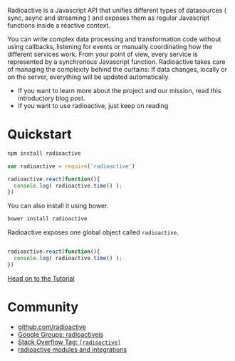 Radioactive is a Javascript API that unifies different types of datasources ( sync, async and streaming ) and exposes them as regular Javascript functions inside a reactive context.

You can write complex data processing and transformation code without using callbacks, listening for events or manually coordinating how the different services work. From your point of view, every service is represented by a synchronous Javascript function. Radioactive takes care of managing the complexity behind the curtains: If data changes, locally or on the server, everything will be updated automatically.

* If you want to learn more about the project and our mission, read this introductory blog post.
* If you want to use radioactive, just keep on reading

# Quickstart

```bash
npm install radioactive
```

```javascript
var radioactive = require('radioactive')

radioactive.react(function(){
  console.log( radioactive.time() );
})
```

You can also install it using bower.

```bash
bower install radioactive
```

Radioactive exposes one global object called `radioactive`.

```javascript

radioactive.react(function(){
  console.log( radioactive.time() );
})
```

[Head on to the Tutorial](https://github.com/radioactive/radioactive/wiki/Tutorial)


# Community

* [github.com/radioactive](https://github.com/radioactive)
* [Google Groups: radioactivejs](https://groups.google.com/forum/#!forum/radioactivejs)
* [Stack Overflow Tag: `[radioactive]`]()
* [radioactive modules and integrations](https://github.com/radioactive/radioactive/wiki/Modules)



